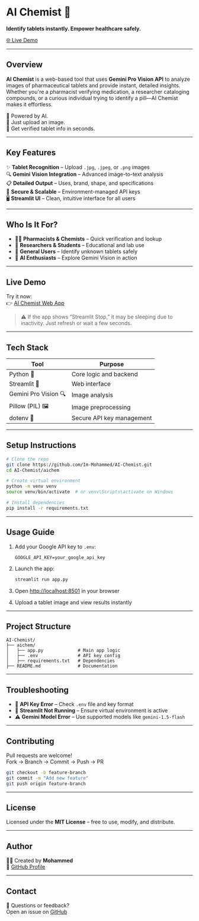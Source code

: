 # **AI Chemist** 🧪  
**Identify tablets instantly. Empower healthcare safely.**

[🌐 Live Demo](https://ai-chemist-odhv.onrender.com/) 

---

## **Overview**

**AI Chemist** is a web-based tool that uses **Gemini Pro Vision API** to analyze images of pharmaceutical tablets and provide instant, detailed insights. Whether you're a pharmacist verifying medication, a researcher cataloging compounds, or a curious individual trying to identify a pill—AI Chemist makes it effortless.

🧠 Powered by AI.  
📸 Just upload an image.  
💊 Get verified tablet info in seconds.

---

## **Key Features**

✨ **Tablet Recognition** – Upload `.jpg`, `.jpeg`, or `.png` images  
🔍 **Gemini Vision Integration** – Advanced image-to-text analysis  
📋 **Detailed Output** – Uses, brand, shape, and specifications  
🧪 **Secure & Scalable** – Environment-managed API keys  
🖥️ **Streamlit UI** – Clean, intuitive interface for all users

---

## **Who Is It For?**

- 🧑‍⚕️ **Pharmacists & Chemists** – Quick verification and lookup  
- 🔬 **Researchers & Students** – Educational and lab use  
- 💊 **General Users** – Identify unknown tablets safely  
- 🧠 **AI Enthusiasts** – Explore Gemini Vision in action

---

## **Live Demo**

Try it now:  
👉 [AI Chemist Web App](https://ai-chemist-odhv.onrender.com/)

> ⚠️ If the app shows “Streamlit Stop,” it may be sleeping due to inactivity. Just refresh or wait a few seconds.

---

## **Tech Stack**

| Tool                | Purpose                          |
|---------------------|----------------------------------|
| Python 🐍           | Core logic and backend           |
| Streamlit 📱        | Web interface                    |
| Gemini Pro Vision 🔍| Image analysis                   |
| Pillow (PIL) 🖼      | Image preprocessing              |
| dotenv 🔐           | Secure API key management        |

---

## **Setup Instructions**

```bash
# Clone the repo
git clone https://github.com/Im-Mohammed/AI-Chemist.git
cd AI-Chemist/aichem

# Create virtual environment
python -m venv venv
source venv/bin/activate  # or venv\Scripts\activate on Windows

# Install dependencies
pip install -r requirements.txt
```

---

## **Usage Guide**

1. Add your Google API key to `.env`:
   ```plaintext
   GOOGLE_API_KEY=your_google_api_key
   ```

2. Launch the app:
   ```bash
   streamlit run app.py
   ```

3. Open [http://localhost:8501](http://localhost:8501) in your browser  
4. Upload a tablet image and view results instantly

---

## **Project Structure**

```
AI-Chemist/
├── aichem/
│   ├── app.py             # Main app logic
│   ├── .env               # API key config
│   ├── requirements.txt   # Dependencies
├── README.md              # Documentation
```

---

## **Troubleshooting**

- 🔑 **API Key Error** – Check `.env` file and key format  
- 🚫 **Streamlit Not Running** – Ensure virtual environment is active  
- ⚠️ **Gemini Model Error** – Use supported models like `gemini-1.5-flash`

---

## **Contributing**

Pull requests are welcome!  
Fork → Branch → Commit → Push → PR

```bash
git checkout -b feature-branch
git commit -m "Add new feature"
git push origin feature-branch
```

---

## **License**

Licensed under the **MIT License** – free to use, modify, and distribute.

---

## **Author**

👨‍💻 Created by **Mohammed**  
🔗 [GitHub Profile](https://github.com/Im-Mohammed)

---

## **Contact**

💬 Questions or feedback?  
Open an issue on [GitHub](https://github.com/Im-Mohammed/AI-Chemist/issues)

